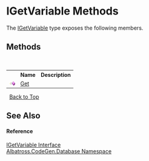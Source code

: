 # IGetVariable Methods
 

The <a href="T_Albatross_CodeGen_Database_IGetVariable.md">IGetVariable</a> type exposes the following members.


## Methods
&nbsp;<table><tr><th></th><th>Name</th><th>Description</th></tr><tr><td>![Public method](media/pubmethod.gif "Public method")</td><td><a href="M_Albatross_CodeGen_Database_IGetVariable_Get.md">Get</a></td><td /></tr></table>&nbsp;
<a href="#igetvariable-methods">Back to Top</a>

## See Also


#### Reference
<a href="T_Albatross_CodeGen_Database_IGetVariable.md">IGetVariable Interface</a><br /><a href="N_Albatross_CodeGen_Database.md">Albatross.CodeGen.Database Namespace</a><br />
